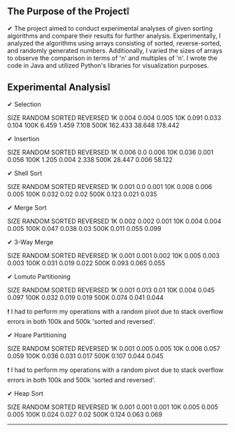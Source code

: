 ## The Purpose of the Project❕

✔ The project aimed to conduct experimental analyses of given sorting algorithms and compare their results for further analysis. Experimentally, I analyzed the algorithms using arrays consisting of sorted, reverse-sorted, and randomly generated numbers. Additionally, I varied the sizes of arrays to observe the comparison in terms of 'n' and multiples of 'n'. I wrote the code in Java and utilized Python's libraries for visualization purposes. 

## Experimental Analysis❕

✔ Selection 

SIZE	RANDOM	SORTED	REVERSED
1K	0.004	0.004	0.005
10K	0.091	0.033	0.104
100K	6.459	1.459	7.108
500K	162.433	38.648	178.442

✔ Insertion

SIZE	RANDOM	SORTED	REVERSED
1K	0.006	0.0	0.006
10K	0.036	0.001	0.056
100K	1.205	0.004	2.338
500K	28.447	0.006	58.122

✔ Shell Sort

SIZE	RANDOM	SORTED	REVERSED
1K	0.001	0.0	0.001
10K	0.008	0.006	0.005
100K	0.032	0.02	0.02
500K	0.123	0.021	0.035

✔ Merge Sort

SIZE	RANDOM	SORTED	REVERSED
1K	0.002	0.002	0.001
10K	0.004	0.004	0.005
100K	0.047	0.038	0.03
500K	0.011	0.055	0.099

✔ 3-Way Merge

SIZE	RANDOM	SORTED	REVERSED
1K	0.001	0.001	0.002
10K	0.005	0.003	0.003
100K	0.031	0.019	0.022
500K	0.093	0.065	0.055

✔ Lomuto Partitioning

SIZE	RANDOM	SORTED	REVERSED
1K	0.001	0.013	0.01
10K	0.004	0.045	0.097
100K	0.032	0.019	0.019
500K	0.074	0.041	0.044

❗ I had to perform my operations with a random pivot due to stack overflow errors in both 100k and 500k 'sorted and reversed'.

✔ Hoare Partitioning

SIZE	RANDOM	SORTED	REVERSED
1K	0.001	0.005	0.005
10K	0.006	0.057	0.059
100K	0.036	0.031	0.017
500K	0.107	0.044	0.045

❗ I had to perform my operations with a random pivot due to stack overflow errors in both 100k and 500k 'sorted and reversed'.

✔ Heap Sort

SIZE	RANDOM	SORTED	REVERSED
1K	0.001	0.001	0.001
10K	0.005	0.005	0.005
100K	0.024	0.027	0.02
500K	0.124	0.063	0.069

<hr>





